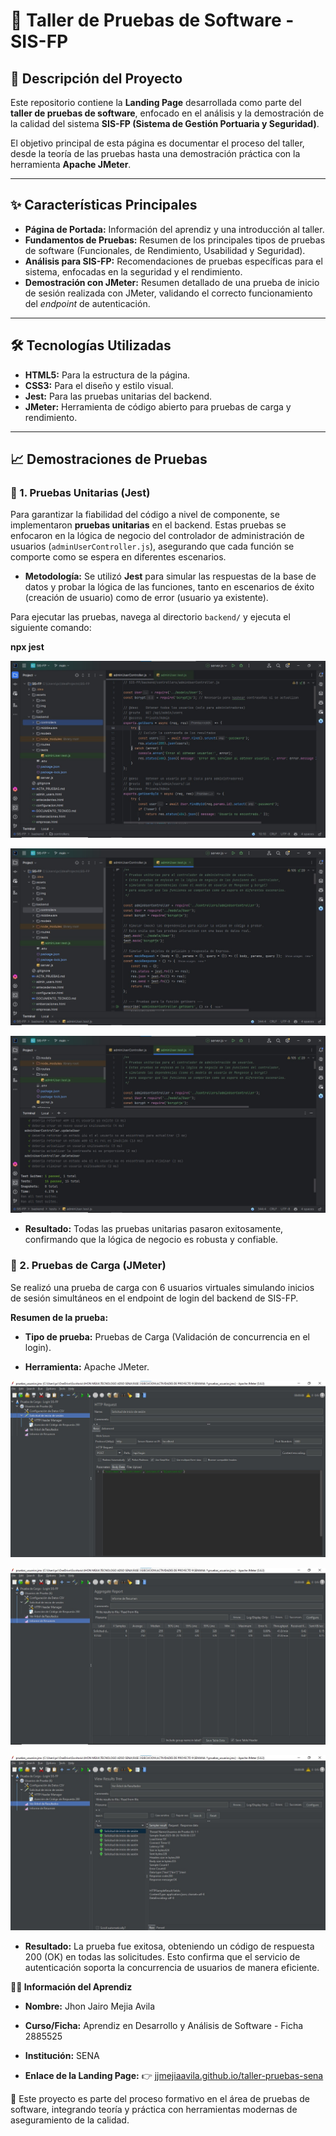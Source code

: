 # 🚀 Taller de Pruebas de Software - SIS-FP

## 📝 Descripción del Proyecto

Este repositorio contiene la **Landing Page** desarrollada como parte del **taller de pruebas de software**, enfocado en el análisis y la demostración de la calidad del sistema **SIS-FP (Sistema de Gestión Portuaria y Seguridad)**.

El objetivo principal de esta página es documentar el proceso del taller, desde la teoría de las pruebas hasta una demostración práctica con la herramienta **Apache JMeter**.

---

## ✨ Características Principales

- **Página de Portada:** Información del aprendiz y una introducción al taller.  
- **Fundamentos de Pruebas:** Resumen de los principales tipos de pruebas de software (Funcionales, de Rendimiento, Usabilidad y Seguridad).  
- **Análisis para SIS-FP:** Recomendaciones de pruebas específicas para el sistema, enfocadas en la seguridad y el rendimiento.  
- **Demostración con JMeter:** Resumen detallado de una prueba de inicio de sesión realizada con JMeter, validando el correcto funcionamiento del *endpoint* de autenticación.  

---

## 🛠️ Tecnologías Utilizadas

- **HTML5:** Para la estructura de la página.  
- **CSS3:** Para el diseño y estilo visual.  
- **Jest:** Para las pruebas unitarias del backend.  
- **JMeter:** Herramienta de código abierto para pruebas de carga y rendimiento.  

---

## 📈 Demostraciones de Pruebas

### 🔹 1. Pruebas Unitarias (Jest)

Para garantizar la fiabilidad del código a nivel de componente, se implementaron **pruebas unitarias** en el backend. Estas pruebas se enfocaron en la lógica de negocio del controlador de administración de usuarios (`adminUserController.js`), asegurando que cada función se comporte como se espera en diferentes escenarios.

- **Metodología:** Se utilizó **Jest** para simular las respuestas de la base de datos y probar la lógica de las funciones, tanto en escenarios de éxito (creación de usuario) como de error (usuario ya existente).  

Para ejecutar las pruebas, navega al directorio `backend/` y ejecuta el siguiente comando:

**npx jest**

![Pantallazo](codigo_controlador.jpg)

![Pantallazo](codigo_prueba.jpg)

![Pantallazo](resultados_jest.jpg)

- **Resultado:** Todas las pruebas unitarias pasaron exitosamente, confirmando que la lógica de negocio es robusta y confiable.  

### 🔹 2. Pruebas de Carga (JMeter)
Se realizó una prueba de carga con 6 usuarios virtuales simulando inicios de sesión simultáneos en el endpoint de login del backend de SIS-FP.

**Resumen de la prueba:**

- **Tipo de prueba:** Pruebas de Carga (Validación de concurrencia en el login).

- **Herramienta:** Apache JMeter.

![Pantallazo](solicitud_inicio_de_sesion.jpg)

![Pantallazo](informe_de_resumen.jpg)

![Pantallazo](arbol_de_resultados.jpg)

- **Resultado:** La prueba fue exitosa, obteniendo un código de respuesta 200 (OK) en todas las solicitudes. Esto confirma que el servicio de autenticación soporta la concurrencia de usuarios de manera eficiente.

**👨‍🎓 Información del Aprendiz**

- **Nombre:** Jhon Jairo Mejia Avila
- **Curso/Ficha:** Aprendiz en Desarrollo y Análisis de Software - Ficha 2885525

- **Institución:** SENA

- **Enlace de la Landing Page:** 👉 [jjmejiaavila.github.io/taller-pruebas-sena](https://jjmejiaavila.github.io/taller-pruebas-sena/)

📌 Este proyecto es parte del proceso formativo en el área de pruebas de software, integrando teoría y práctica con herramientas modernas de aseguramiento de la calidad.